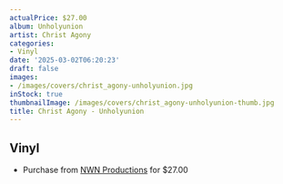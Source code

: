 ```yaml
---
actualPrice: $27.00
album: Unholyunion
artist: Christ Agony
categories:
- Vinyl
date: '2025-03-02T06:20:23'
draft: false
images:
- /images/covers/christ_agony-unholyunion.jpg
inStock: true
thumbnailImage: /images/covers/christ_agony-unholyunion-thumb.jpg
title: Christ Agony - Unholyunion
---
```


## Vinyl
* Purchase from [NWN Productions](http://shop.nwnprod.com/index.php?route=product/product&path=75&product_id=53443&sort=pd.name&order=ASC) for $27.00
